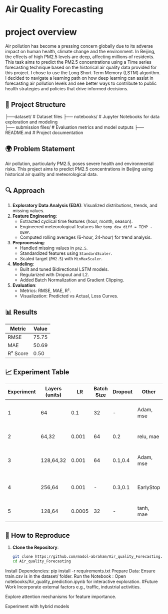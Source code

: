 # Air Quality Forecasting

# project overview
Air pollution has become a pressing concern globally due to its adverse impact on human health, climate change and the environment. In Beijing, the effects of high PM2.5 levels are deep, affecting millions of residents. This task aims to predict the PM2.5 concentrations using a Time series forecasting technique based on the historical  air quality data provided for this project. I chose to use the Long Short-Term Memory (LSTM) algorithm. I decided to navigate a learning path on how deep learning can assist in forecasting air pollution levels and see better ways to contribute to public health strategies and policies that drive informed decisions.


## 📂 Project Structure

├──dataset/    # Dataset files
├── notebooks/              # Jupyter Notebooks for data exploration and modeling               
├── submission files/                # Evaluation metrics and model outputs
├── README.md               # Project documentation


## 🌍 Problem Statement

Air pollution, particularly PM2.5, poses severe health and environmental risks. This project aims to predict PM2.5 concentrations in Beijing using historical air quality and meteorological data.

## 🔍 Approach

1. **Exploratory Data Analysis (EDA)**: Visualized distributions, trends, and missing values.
2. **Feature Engineering**:
   - Extracted cyclical time features (hour, month, season).
   - Engineered meteorological features like `temp_dew_diff = TEMP - DEWP`.
   - Computed rolling averages (6-hour, 24-hour) for trend analysis.
3. **Preprocessing**:
   - Handled missing values in `pm2.5`.
   - Standardized features using `StandardScaler`.
   - Scaled target (`PM2.5`) with `MinMaxScaler`.
4. **Modeling**:
   - Built and tuned Bidirectional LSTM models.
   - Regularized with Dropout and L2.
   - Added Batch Normalization and Gradient Clipping.
5. **Evaluation**:
   - Metrics: RMSE, MAE, R².
   - Visualization: Predicted vs Actual, Loss Curves.

## 📊 Results

| Metric   | Value  |
|----------|---------|
| RMSE     | 75.75   |
| MAE      | 50.69   |
| R² Score | 0.50    |

## 📈 Experiment Table

| Experiment | Layers (units) | LR     | Batch Size | Dropout | Other      | Loss | Epochs | RMSE (Test) | Notes                                   |
|------------|----------------|--------|------------|---------|------------|------|--------|--------------|-----------------------------------------|
| 1          | 64             | 0.1    | 32         | -       | Adam, mse  | mse  | -      | 57.2         | High LR caused unstable convergence.     |
| 2          | 64,32          | 0.001  | 64         | 0.2     | relu, mae  | mae  | 50     | 61.5         | Lower LR stabilized training.           |
| 3          | 128,64,32      | 0.001  | 64         | 0.1,0.4 | Adam, mse  | mse  | 100    | 75.75        | Larger batch size increases variance.    |
| 4          | 256,64         | 0.001  | -          | 0.3,0.1 | EarlyStop  | me   | 50     | 56.7         | Smaller batch improved convergence.      |
| 5          | 128,64         | 0.0005 | 32         | -       | tanh, mae  | mae  | 25     | 56.9         | Lower LR marginal gain.                  |

## 🚀 How to Reproduce

1. **Clone the Repository**:
   ```bash
   git clone https://github.com/madol-abraham/Air_quality_Forecasting.git
   cd Air_quality_Forecasting

Install Dependencies:
pip install -r requirements.txt
Prepare Data:
Ensure train.csv is in the dataset/ folder.
Run the Notebook :
Open notebooks/Air_quality_prediction.ipynb for interactive exploration.
 #Future Work
Incorporate external factors e.g., traffic, industrial activities.

Explore attention mechanisms for feature importance.

Experiment with hybrid models 
